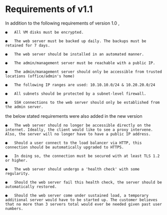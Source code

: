 # Requirements of v1.1

In addition to the following requirements of version 1.0 ,


    ●	All VM disks must be encrypted.

    ●	The web server must be backed up daily. The backups must be retained for 7 days.

    ●	The web server should be installed in an automated manner.

    ●	The admin/management server must be reachable with a public IP.

    ●	The admin/management server should only be accessible from trusted locations (office/admin's home)

    ●	The following IP ranges are used: 10.10.10.0/24 & 10.20.20.0/24

    ●	All subnets should be protected by a subnet-level firewall.

    ●	SSH connections to the web server should only be established from the admin server.

the below stated requirements were also added in the new version

    ●	The web server should no longer be accessible directly on the internet. Ideally, the client would like to see a proxy intervene. Also, the server will no longer have to have a public IP address.

    ●	Should a user connect to the load balancer via HTTP, this connection should be automatically upgraded to HTTPS.

    ●	In doing so, the connection must be secured with at least TLS 1.2 or higher.

    ●	The web server should undergo a 'health check' with some regularity.

    ●	Should the web server fail this health check, the server should be automatically restored.

    ●	Should the web server come under sustained load, a temporary additional server would have to be started up. The customer believes that no more than 3 servers total would ever be needed given past user numbers.













